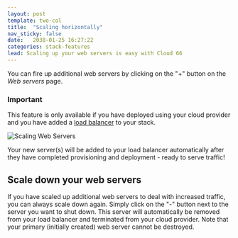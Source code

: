 ```yaml
---
layout: post
template: two-col
title:  "Scaling horizontally"
nav_sticky: false
date:   2038-01-25 16:27:22
categories: stack-features
lead: Scaling up your web servers is easy with Cloud 66
---
```


You can fire up additional web servers by clicking on the "+" button on the <i>Web servers</i> page.

<div class="notice">
		<h3>Important</h3>
		<p>This feature is only available if you have deployed using your cloud provider and you have added a <a href="/stack-features/load-balancers.html">load balancer</a> to your stack.</p>
</div>

![Scaling Web Servers](http://cdn.cloud66.com.s3.amazonaws.com/images/help/server_scaling.png)

Your new server(s) will be added to your load balancer automatically after they have completed provisioning and deployment - ready to serve traffic!

## Scale down your web servers
If you have scaled up additional web servers to deal with increased traffic, you can always scale down again. Simply click on the "-" button next to the server you want to shut down. This server will automatically be removed from your load balancer and terminated from your cloud provider.
Note that your primary (initially created) web server cannot be destroyed.
